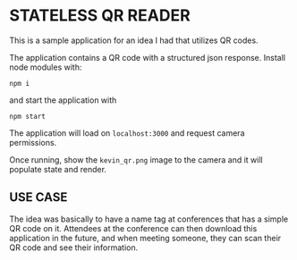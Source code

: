 # STATELESS QR READER

This is a sample application for an idea I had that utilizes QR codes.

The application contains a QR code with a structured json response. Install node modules with:

`npm i` 

and start the application with 

`npm start` 

The application will load on `localhost:3000` and request camera permissions.

Once running, show the `kevin_qr.png` image to the camera and it will populate state and render.

## USE CASE

The idea was basically to have a name tag at conferences that has a simple QR code on it. Attendees at the conference can then download this application in the future, and when meeting someone, they can scan their QR code and see their information.

